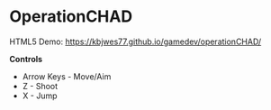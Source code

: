 # OperationCHAD

HTML5 Demo: https://kbjwes77.github.io/gamedev/operationCHAD/

**Controls**
 * Arrow Keys - Move/Aim
 * Z - Shoot
 * X - Jump
